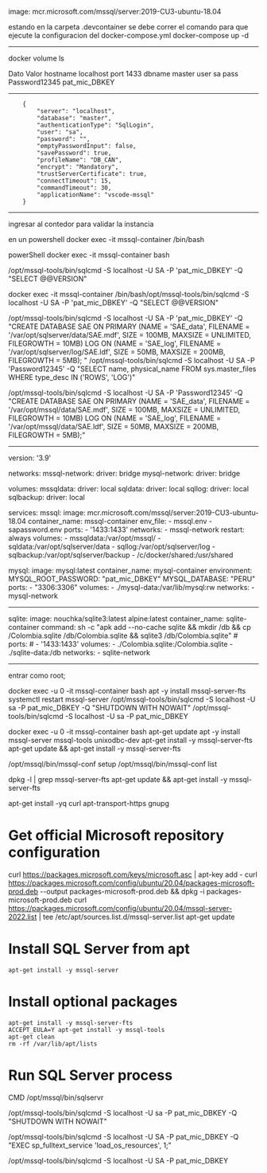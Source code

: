 
 image: mcr.microsoft.com/mssql/server:2019-CU3-ubuntu-18.04

estando en la carpeta .devcontainer se debe correr el comando para que ejecute la configuracion del docker-compose.yml
docker-compose up -d

 ------------------------------------
 docker volume ls


 Dato	Valor
hostname	localhost
port	1433
dbname	master
user	sa
pass	Password12345   pat_mic_DBKEY

------------------


        {
            "server": "localhost",
            "database": "master",
            "authenticationType": "SqlLogin",
            "user": "sa",
            "password": "",
            "emptyPasswordInput": false,
            "savePassword": true,
            "profileName": "DB_CAN",
            "encrypt": "Mandatory",
            "trustServerCertificate": true,
            "connectTimeout": 15,
            "commandTimeout": 30,
            "applicationName": "vscode-mssql"
        }




------------------


ingresar al contedor para validar la instancia

en un powershell
docker exec -it mssql-container /bin/bash

powerShell
docker exec -it mssql-container bash


/opt/mssql-tools/bin/sqlcmd -S localhost -U SA -P 'pat_mic_DBKEY' -Q "SELECT @@VERSION"


docker exec -it mssql-container /bin/bash/opt/mssql-tools/bin/sqlcmd -S localhost -U SA -P 'pat_mic_DBKEY' -Q "SELECT @@VERSION"

/opt/mssql-tools/bin/sqlcmd -S localhost -U SA -P 'pat_mic_DBKEY' -Q "CREATE DATABASE SAE ON PRIMARY (NAME = 'SAE_data',
    FILENAME = '/var/opt/sqlserver/data/SAE.mdf',
    SIZE = 100MB,
    MAXSIZE = UNLIMITED,
    FILEGROWTH = 10MB)
LOG ON
    (NAME = 'SAE_log',
    FILENAME = '/var/opt/sqlserver/log/SAE.ldf',
    SIZE = 50MB,
    MAXSIZE = 200MB,
    FILEGROWTH = 5MB);
"
/opt/mssql-tools/bin/sqlcmd -S localhost -U SA -P 'Password12345' -Q "SELECT name, physical_name FROM sys.master_files WHERE type_desc IN ('ROWS', 'LOG')"

/opt/mssql-tools/bin/sqlcmd -S localhost -U SA -P 'Password12345' -Q "CREATE DATABASE SAE ON PRIMARY (NAME = 'SAE_data', FILENAME = '/var/opt/mssql/data/SAE.mdf', SIZE = 100MB, MAXSIZE = UNLIMITED, FILEGROWTH = 10MB) LOG ON (NAME = 'SAE_log', FILENAME = '/var/opt/mssql/data/SAE.ldf', SIZE = 50MB, MAXSIZE = 200MB, FILEGROWTH = 5MB);"





---------------------------------

version: '3.9'

networks:
  mssql-network:
    driver: bridge
  mysql-network:
    driver: bridge

volumes:
  mssqldata:
    driver: local
  sqldata:
    driver: local
  sqllog:
    driver: local
  sqlbackup:
    driver: local

services:
  mssql:
    image: mcr.microsoft.com/mssql/server:2019-CU3-ubuntu-18.04
    container_name: mssql-container
    env_file:
      - mssql.env
      - sapassword.env
    ports:
      - '1433:1433'
    networks:
      - mssql-network
    restart: always
    volumes:
      - mssqldata:/var/opt/mssql/
      - sqldata:/var/opt/sqlserver/data
      - sqllog:/var/opt/sqlserver/log
      - sqlbackup:/var/opt/sqlserver/backup
      - /c/docker/shared:/usr/shared

  mysql:
    image: mysql:latest
    container_name: mysql-container
    environment:
      MYSQL_ROOT_PASSWORD: "pat_mic_DBKEY"
      MYSQL_DATABASE: "PERU"
    ports:
      - "3306:3306"
    volumes:
      - ./mysql-data:/var/lib/mysql:rw
    networks:
      - mysql-network

-----------------------------

sqlite:
    image: nouchka/sqlite3:latest alpine:latest
    container_name: sqlite-container
    command: sh -c "apk add --no-cache sqlite && mkdir /db && cp /Colombia.sqlite /db/Colombia.sqlite && sqlite3 /db/Colombia.sqlite"
    # ports:
    #   - '1433:1433'
    volumes:
      - ./Colombia.sqlite:/Colombia.sqlite
      - ./sqlite-data:/db
    networks:
      - sqlite-network
- -------------------------------------------------------------------
entrar como root;

docker exec -u 0 -it mssql-container bash
apt -y install mssql-server-fts
systemctl restart mssql-server
/opt/mssql-tools/bin/sqlcmd -S localhost -U sa -P pat_mic_DBKEY -Q "SHUTDOWN WITH NOWAIT"
/opt/mssql-tools/bin/sqlcmd -S localhost -U sa -P pat_mic_DBKEY


docker exec -u 0 -it mssql-container bash
apt-get update
apt -y install mssql-server mssql-tools unixodbc-dev
apt-get install -y mssql-server-fts
apt-get update && apt-get install -y mssql-server-fts

/opt/mssql/bin/mssql-conf setup
/opt/mssql/bin/mssql-conf list

dpkg -l | grep mssql-server-fts
apt-get update && apt-get install -y mssql-server-fts


apt-get install -yq curl apt-transport-https gnupg
# Get official Microsoft repository configuration
curl https://packages.microsoft.com/keys/microsoft.asc | apt-key add - 
curl https://packages.microsoft.com/config/ubuntu/20.04/packages-microsoft-prod.deb --output packages-microsoft-prod.deb && dpkg -i packages-microsoft-prod.deb 
curl https://packages.microsoft.com/config/ubuntu/20.04/mssql-server-2022.list | tee /etc/apt/sources.list.d/mssql-server.list 
apt-get update  
# Install SQL Server from apt
    apt-get install -y mssql-server 
# Install optional packages
    apt-get install -y mssql-server-fts 
    ACCEPT_EULA=Y apt-get install -y mssql-tools  
    apt-get clean
    rm -rf /var/lib/apt/lists
# Run SQL Server process
CMD /opt/mssql/bin/sqlservr

/opt/mssql-tools/bin/sqlcmd -S localhost -U sa -P pat_mic_DBKEY -Q "SHUTDOWN WITH NOWAIT"


/opt/mssql-tools/bin/sqlcmd -S localhost -U SA -P pat_mic_DBKEY -Q "EXEC sp_fulltext_service 'load_os_resources', 1;"

/opt/mssql-tools/bin/sqlcmd -S localhost -U SA -P pat_mic_DBKEY


